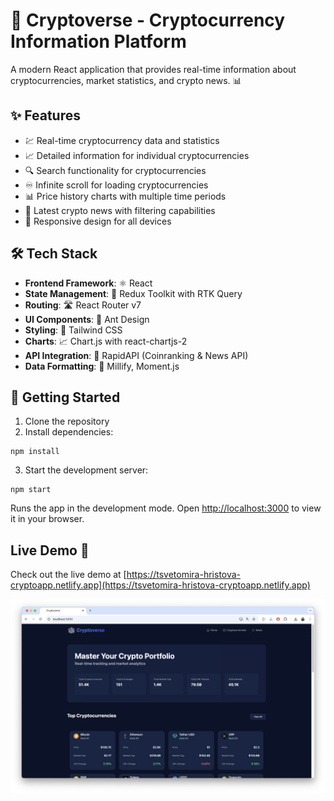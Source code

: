 # 🚀 Cryptoverse - Cryptocurrency Information Platform

A modern React application that provides real-time information about cryptocurrencies, market statistics, and crypto news. 📊

## ✨ Features

- 💹 Real-time cryptocurrency data and statistics
- 📈 Detailed information for individual cryptocurrencies
- 🔍 Search functionality for cryptocurrencies
- ♾️ Infinite scroll for loading cryptocurrencies
- 📊 Price history charts with multiple time periods
- 📰 Latest crypto news with filtering capabilities
- 📱 Responsive design for all devices

## 🛠️ Tech Stack

- **Frontend Framework**: ⚛️ React
- **State Management**: 🔄 Redux Toolkit with RTK Query
- **Routing**: 🛣️ React Router v7
- **UI Components**: 🎨 Ant Design
- **Styling**: 💅 Tailwind CSS
- **Charts**: 📈 Chart.js with react-chartjs-2
- **API Integration**: 🔌 RapidAPI (Coinranking & News API)
- **Data Formatting**: 🔢 Millify, Moment.js

## 🚦 Getting Started

1. Clone the repository
2. Install dependencies:

```
npm install
```

3. Start the development server:

```
npm start
```

Runs the app in the development mode.
Open [http://localhost:3000](http://localhost:3000) to view it in your browser.

## Live Demo 🚀

Check out the live demo at [https://tsvetomira-hristova-cryptoapp.netlify.app](https://tsvetomira-hristova-cryptoapp.netlify.app)

![Cryptoverse landing interface](/public/live-demo.png)
